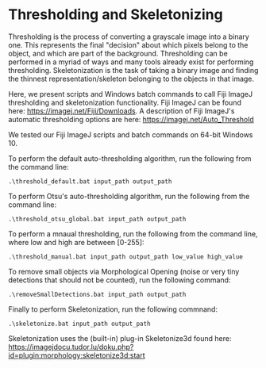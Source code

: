 # Thresholding and Skeletonizing
Thresholding is the process of converting a grayscale image into a binary one. This represents the final "decision" about which pixels belong to the object, and which are part of the background. Thresholding can be performed in a myriad of ways and many tools already exist for performing thresholding. Skeletonization is the task of taking a binary image and finding the thinnest representation/skeleton belonging to the objects in that image. 

Here, we present scripts and Windows batch commands to call Fiji ImageJ thresholding and skeletonization functionality. Fiji ImageJ can be found here: https://imagej.net/Fiji/Downloads. A description of Fiji ImageJ's automatic thresholding options are here: https://imagej.net/Auto_Threshold

We tested our Fiji ImageJ scripts and batch commands on 64-bit Windows 10. 

To perform the default auto-thresholding algorithm, run the following from the command line:

```.\threshold_default.bat input_path output_path ``` 

To perform Otsu's auto-thresholding algorithm, run the following from the command line:

```.\threshold_otsu_global.bat input_path output_path ``` 

To perform a mnaual thresholding, run the following from the command line, where low and high are between [0-255]:

```.\threshold_manual.bat input_path output_path low_value high_value```

To remove small objects via Morphological Opening (noise or very tiny detections that should not be counted), run the following command:

```.\removeSmallDetections.bat input_path output_path```

Finally to perform Skeletonization, run the following commnand:

```.\skeletonize.bat input_path output_path```

Skeletonization uses the (built-in) plug-in Skeletonize3d found here: https://imagejdocu.tudor.lu/doku.php?id=plugin:morphology:skeletonize3d:start

